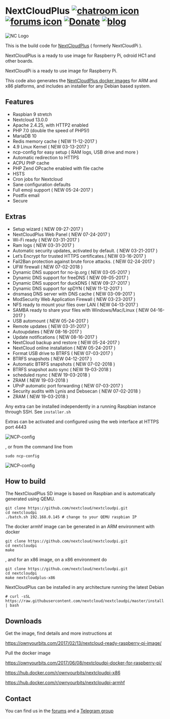 # NextCloudPlus [![chatroom icon](https://patrolavia.github.io/telegram-badge/chat.png)](https://t.me/NextCloudPi) [![forums icon](https://img.shields.io/badge/help-forums-blue.svg)](https://help.nextcloud.com/c/support/appliances-docker-snappy-vm) [![Donate](https://img.shields.io/badge/Donate-PayPal-green.svg)](https://www.paypal.com/cgi-bin/webscr?cmd=_donations&business=N8PJHSEQF4G7Y&lc=US&item_name=Own%20Your%20Bits&item_number=NextCloudPi&no_note=1&no_shipping=1&currency_code=EUR&bn=PP%2dDonationsBF%3abtn_donate_LG%2egif%3aNonHosted) [![blog](https://img.shields.io/badge/follow-blog-orange.svg)](https://ownyourbits.com)


![NC Logo](https://ownyourbits.com/wp-content/uploads/2017/11/ncp-square.png)

This is the build code for [NextCloudPlus](https://ownyourbits.com/2017/02/13/nextcloud-ready-raspberry-pi-image/) ( formerly NextCloudPi ).

NextCloudPlus is a ready to use image for Raspberry Pi, odroid HC1 and other boards.

NextCloudPi is a ready to use image for Raspberry Pi.

This code also generates the [NextCloudPlus docker images](https://hub.docker.com/r/ownyourbits/nextcloudpi/) for ARM and x86 platforms, and includes an installer for any Debian based system.

## Features

 * Raspbian 9 stretch
 * Nextcloud 13.0.0
 * Apache 2.4.25, with HTTP2 enabled
 * PHP 7.0 (double the speed of PHP5!)
 * MariaDB 10
 * Redis memory cache ( NEW 11-12-2017 )
 * 4.9 Linux Kernel ( NEW 03-13-2017 )
 * ncp-config for easy setup ( RAM logs, USB drive and more )
 * Automatic redirection to HTTPS
 * ACPU PHP cache
 * PHP Zend OPcache enabled with file cache
 * HSTS
 * Cron jobs for Nextcloud
 * Sane configuration defaults
 * Full emoji support ( NEW 05-24-2017 )
 * Postfix email
 * Secure

## Extras

 * Setup wizard ( NEW 09-27-2017 )
 * NextCloudPlus Web Panel ( NEW 07-24-2017 )
 * Wi-Fi ready ( NEW 03-31-2017 )
 * Ram logs ( NEW 03-31-2017 )
 * Automatic security updates, activated by default. ( NEW 03-21-2017 )
 * Let’s Encrypt for trusted HTTPS certificates.(  NEW 03-16-2017 )
 * Fail2Ban protection against brute force attacks. ( NEW 02-24-2017 )
 * UFW firewall ( NEW 07-02-2018 )
 * Dynamic DNS support for no-ip.org ( NEW 03-05-2017 )
 * Dynamic DNS support for freeDNS ( NEW 09-05-2017 )
 * Dynamic DNS support for duckDNS ( NEW 09-27-2017 )
 * Dynamic DNS support for spDYN ( NEW 11-12-2017 )
 * dnsmasq DNS server with DNS cache ( NEW 03-09-2017 )
 * ModSecurity Web Application Firewall ( NEW 03-23-2017 )
 * NFS ready to mount your files over LAN ( NEW 04-13-2017 )
 * SAMBA ready to share your files with Windows/Mac/Linux ( NEW 04-16-2017 )
 * USB automount ( NEW 05-24-2017 )
 * Remote updates ( NEW 03-31-2017 )
 * Autoupdates ( NEW 08-16-2017 )
 * Update notifications ( NEW 08-16-2017 )
 * NextCloud backup and restore ( NEW 05-24-2017 )
 * NextCloud online installation ( NEW 05-24-2017 )
 * Format USB drive to BTRFS ( NEW 07-03-2017 )
 * BTRFS snapshots ( NEW 04-12-2017 )
 * Automatic BTRFS snapshots ( NEW 07-02-2018 )
 * BTRFS snapshot auto sync ( NEW 19-03-2018 )
 * scheduled rsync ( NEW 19-03-2018 )
 * ZRAM ( NEW 19-03-2018 )
 * UPnP automatic port forwarding ( NEW 07-03-2017 )
 * Security audits with Lynis and Debsecan ( NEW 07-02-2018 )
 * ZRAM ( NEW 19-03-2018 )

Any extra can be installed independently in a running Raspbian instance through SSH. See `installer.sh`

Extras can be activated and configured using the web interface at HTTPS port 4443


![NCP-config](https://ownyourbits.com/wp-content/uploads/2017/07/web-letsencrypt.jpg)

, or from the command line from

```
sudo ncp-config
```

![NCP-config](https://ownyourbits.com/wp-content/uploads/2017/03/ncp-conf-700x456.jpg)


## How to build

The NextCloudPlus SD image is based on Raspbian and is automatically generated using QEMU.

```
git clone https://github.com/nextcloud/nextcloudpi.git
cd nextcloudpi
./batch.sh 192.168.0.145 # change to your QEMU raspbian IP
```

The docker armhf image can be generated in an ARM environment with docker

```
git clone https://github.com/nextcloud/nextcloudpi.git
cd nextcloudpi
make
```

, and for an x86 image, on a x86 environment do

```
git clone https://github.com/nextcloud/nextcloudpi.git
cd nextcloudpi
make nextcloudplus-x86
```

NextCloudPlus can be installed in any architecture running the latest Debian

```
# curl -sSL https://raw.githubusercontent.com/nextcloud/nextcloudpi/master/install.sh | bash
```

## Downloads

Get the image, find details and more instructions at

https://ownyourbits.com/2017/02/13/nextcloud-ready-raspberry-pi-image/

Pull the docker image

https://ownyourbits.com/2017/06/08/nextcloudpi-docker-for-raspberry-pi/

https://hub.docker.com/r/ownyourbits/nextcloudpi-x86

https://hub.docker.com/r/ownyourbits/nextcloudpi-armhf

## Contact

You can find us in the [forums](https://help.nextcloud.com/c/support/appliances-docker-snappy-vm) and a [Telegram group](https://t.me/NextCloudPi)
